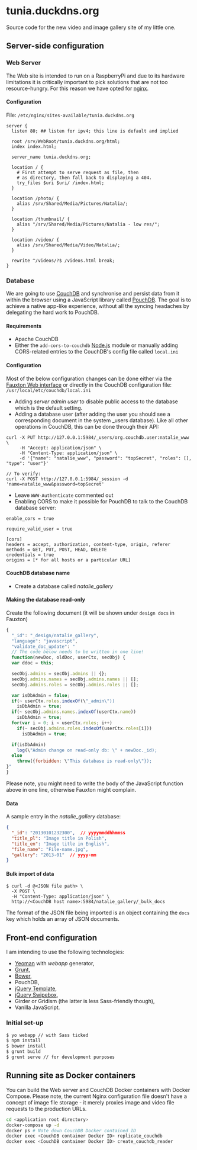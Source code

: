 tunia.duckdns.org
=================

Source code for the new video and image gallery site of my little one.

## Server-side configuration

### Web Server

The Web site is intended to run on a RaspberryPi and due to its hardware limitations it is critically important to pick solutions that are not too resource-hungry.  For this reason we have opted for [nginx](http://nginx.org).

#### Configuration

File: `/etc/nginx/sites-available/tunia.duckdns.org`

```
server {
  listen 80; ## listen for ipv4; this line is default and implied

  root /srv/WebRoot/tunia.duckdns.org/html;
  index index.html;

  server_name tunia.duckdns.org;

  location / {
    # First attempt to serve request as file, then
    # as directory, then fall back to displaying a 404.
    try_files $uri $uri/ /index.html;
  }

  location /photo/ {
    alias /srv/Shared/Media/Pictures/Natalia/;
  }

  location /thumbnail/ {
    alias "/srv/Shared/Media/Pictures/Natalia - low res/";
  }

  location /video/ {
    alias /srv/Shared/Media/Video/Natalia/;
  }

  rewrite ^/videos/?$ /videos.html break;
}
```
### Database

We are going to use [CouchDB](http://couchdb.apache.org) and synchronise and persist data from it within the browser using a JavaScript library called [PouchDB](http://pouchdb.com).  The goal is to achieve a native app-like experience, without all the syncing headaches by delegating the hard work to PouchDB.

#### Requirements

- Apache CouchDB
- Either the `add-cors-to-couchdb` [Node.js](http://nodejs.org) module or manually adding CORS-related entries to the CouchDB's config file called `local.ini`

#### Configuration

Most of the below configuration changes can be done either via the [Fauxton Web interface](url:http://127.0.0.1:5984/_utils/fauxton) or directly in the CouchDB configuration file: `/usr/local/etc/couchdb/local.ini`

- Adding _server admin user_ to disable public access to the database which is the default setting.
- Adding a database user (after adding the user you should see a corresponding document in the system _users database).  Like all other operations in CouchDB, this can be done through their API:

```
curl -X PUT http://127.0.0.1:5984/_users/org.couchdb.user:natalie_www \
     -H "Accept: application/json" \
     -H "Content-Type: application/json" \
     -d '{"name": "natalie_www", "password": "topSecret", "roles": [], "type": "user"}'

// To verify:
curl -X POST http://127.0.0.1:5984/_session -d 'name=natalie_www&password=topSecret'
```
- Leave `WWW-Authenticate` commented out
- Enabling CORS to make it possible for PouchDB to talk to the CouchDB database server:

```
enable_cors = true

require_valid_user = true

[cors]
headers = accept, authorization, content-type, origin, referer
methods = GET, PUT, POST, HEAD, DELETE
credentials = true
origins = [* for all hosts or a particular URL]
```

#### CouchDB database name
- Create a database called *natalie_gallery*

#### Making the database read-only

Create the following document (it will be shown under `design docs` in Fauxton)

```js
{
  "_id": "_design/natalie_gallery",
  "language": "javascript",
  "validate_doc_update": "
  // The code below needs to be written in one line!
  function(newDoc, oldDoc, userCtx, secObj) {
  var ddoc = this;

  secObj.admins = secObj.admins || {};
  secObj.admins.names = secObj.admins.names || [];
  secObj.admins.roles = secObj.admins.roles || [];

  var isDbAdmin = false;
  if(~ userCtx.roles.indexOf(\"_admin\"))
    isDbAdmin = true;
  if(~ secObj.admins.names.indexOf(userCtx.name))
    isDbAdmin = true;
  for(var i = 0; i < userCtx.roles; i++)
    if(~ secObj.admins.roles.indexOf(userCtx.roles[i]))
      isDbAdmin = true;

  if(isDbAdmin)
    log(\"Admin change on read-only db: \" + newDoc._id);
  else
    throw({forbidden: \"This database is read-only\"});
}"
}
```

Please note, you might need to write the body of the JavaScript function above in one line, otherwise Fauxton might complain.

#### Data

A sample entry in the *natalie_gallery* database:

``` json
{
  "_id": "20130101232300",  // yyyymmddhhmmss
  "title_pl": "Image title in Polish",
  "title_en": "Image title in English",
  "file_name": "File-name.jpg",
  "gallery": "2013-01"  // yyyy-mm
}
```

#### Bulk import of data

```
$ curl -d @<JSON file path> \
  -X POST \
  -H "Content-Type: application/json" \
  http://<CouchDB host name>:5984/natalie_gallery/_bulk_docs
```

The format of the JSON file being imported is an object containing the `docs` key which holds an array of JSON documents.

## Front-end configuration

I am intending to use the following technologies:

- [Yeoman](http://yeoman.io) with _webapp_ generator,
- [Grunt](http://gruntjs.com),
- [Bower](http://bower.io),
- PouchDB,
- [jQuery Template](https://github.com/thangchung/jquery-template),
- [jQuery Swipebox](https://github.com/brutaldesign/swipebox),
- Girder or Gridism (the latter is less Sass-friendly though),
- Vanilla JavaScript.

### Initial set-up

``` bash
$ yo webapp // with Sass ticked
$ npm install
$ bower install
$ grunt build
$ grunt serve // for development purposes
```

## Running site as Docker containers

You can build the Web server and CouchDB Docker containers with Docker Compose.
Please note, the current Nginx configuration file doesn't have a concept
of image file storage - it merely proxies image and video file requests
to the production URLs.

``` bash
cd <application root directory>
docker-compose up -d
docker ps # Note down CouchDB Docker contained ID
docker exec <CouchDB container Docker ID> replicate_couchdb
docker exec <CouchDB container Docker ID> create_couchdb_reader
```
